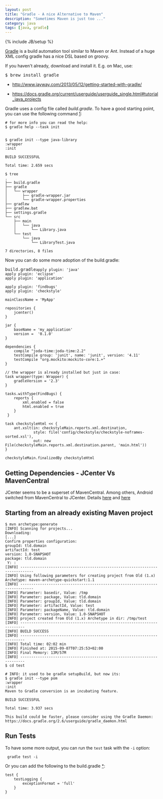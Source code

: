 ```yaml
---
layout: post
title: "Gradle - A nice Alternative to Maven"
description: "Sometimes Maven is just too ..."
category: java 
tags: [java, gradle]
---
```

{% include JB/setup %}



<!-- 
<link rel="stylesheet" href="//cdnjs.cloudflare.com/ajax/libs/highlight.js/8.7/styles/default.min.css"> 
-->
<link rel="stylesheet" href="//cdnjs.cloudflare.com/ajax/libs/highlight.js/8.7/styles/androidstudio.min.css">
<script src="//cdnjs.cloudflare.com/ajax/libs/highlight.js/8.7/highlight.min.js"></script>
<script>hljs.initHighlightingOnLoad();</script>





[Gradle](https://gradle.org/) is a build automation tool similar to Maven or Ant. Instead of a huge XML config gradle has a nice DSL based on groovy.

If you haven't already, download and install it. E.g. on Mac, use:

<pre>
$ brew install gradle
</pre>



* <http://www.jayway.com/2013/05/12/getting-started-with-gradle/>

* <https://docs.gradle.org/current/userguide/userguide_single.html#tutorial_java_projects>



Gradle uses a config file called *build.gradle*. To have a good starting point, you can use the following command [1](http://stackoverflow.com/questions/11524790/gradle-counterpart-to-maven-archetype/19001470#19001470):

<pre><code># for more info you can read the help:
$ gradle help --task init


$ gradle init --type java-library
:wrapper
:init

BUILD SUCCESSFUL

Total time: 2.659 secs

$ tree
.
├── build.gradle
├── gradle
│   └── wrapper
│       ├── gradle-wrapper.jar
│       └── gradle-wrapper.properties
├── gradlew
├── gradlew.bat
├── settings.gradle
└── src
    ├── main
    │   └── java
    │       └── Library.java
    └── test
        └── java
            └── LibraryTest.java

7 directories, 8 files
</code></pre>




Now you can do some more adoption of the build.gradle:


<pre>build.gradle<code>apply plugin: 'java'
apply plugin: 'eclipse'
apply plugin: 'application'

apply plugin: 'findbugs'
apply plugin: 'checkstyle'

mainClassName = 'MyApp'

repositories {
    jcenter()
}

jar {
    baseName = 'my_application'
    version =  '0.1.0'
}

dependencies {
    compile "joda-time:joda-time:2.2"
    testCompile group: 'junit', name: 'junit', version: '4.11'
    testCompile "org.mockito:mockito-core:1.+"
}

// the wrapper is already installed but just in case:
task wrapper(type: Wrapper) {
    gradleVersion = '2.3'
}

tasks.withType(FindBugs) {
    reports {
        xml.enabled = false
        html.enabled = true
    }
 }

task checkstyleHtml << {
    ant.xslt(in: checkstyleMain.reports.xml.destination,
             style: file('config/checkstyle/checkstyle-noframes-sorted.xsl'),
             out: new File(checkstyleMain.reports.xml.destination.parent, 'main.html'))
}

checkstyleMain.finalizedBy checkstyleHtml
</code></pre>






## Getting Dependencies - JCenter Vs MavenCentral

JCenter seems to be a superset of MavenCentral. Among others, Android switched from MavenCentral to JCenter. Details [here](http://blog.bintray.com/2015/02/09/android-studio-migration-from-maven-central-to-jcenter/) and [here](http://stackoverflow.com/questions/24852219/android-buildscript-repositories-jcenter-vs-mavencentral)


## Starting from an already existing Maven project

<pre><code>$ mvn archetype:generate
[INFO] Scanning for projects...
Downloading: 
[...]
Confirm properties configuration:
groupId: tld.domain
artifactId: test
version: 1.0-SNAPSHOT
package: tld.domain
 Y: : 
[INFO] ----------------------------------------------------------------------------
[INFO] Using following parameters for creating project from Old (1.x) Archetype: maven-archetype-quickstart:1.1
[INFO] ----------------------------------------------------------------------------
[INFO] Parameter: basedir, Value: /tmp
[INFO] Parameter: package, Value: tld.domain
[INFO] Parameter: groupId, Value: tld.domain
[INFO] Parameter: artifactId, Value: test
[INFO] Parameter: packageName, Value: tld.domain
[INFO] Parameter: version, Value: 1.0-SNAPSHOT
[INFO] project created from Old (1.x) Archetype in dir: /tmp/test
[INFO] ------------------------------------------------------------------------
[INFO] BUILD SUCCESS
[INFO] ------------------------------------------------------------------------
[INFO] Total time: 02:02 min
[INFO] Finished at: 2015-09-07T07:25:53+02:00
[INFO] Final Memory: 13M/57M
[INFO] ------------------------------------------------------------------------
$ cd test
</code></pre>


<pre><code># INFO: it used to be gradle setupBuild, but now its:
$ gradle init --type pom
:wrapper
:init
Maven to Gradle conversion is an incubating feature.

BUILD SUCCESSFUL

Total time: 3.937 secs

This build could be faster, please consider using the Gradle Daemon: https://docs.gradle.org/2.6/userguide/gradle_daemon.html
</code></pre>


## Run Tests 

To have some more output, you can run the ``` test ``` task with the ``` -i ``` option:
<pre><code> gradle test -i </code></pre>


Or you can add the following to the build.gradle [*](http://stackoverflow.com/questions/3963708/gradle-how-to-display-test-results-in-the-console-in-real-time/4292739#4292739):

<pre><code>test {
    testLogging {
        exceptionFormat = 'full'
    }
}
</code></pre>


